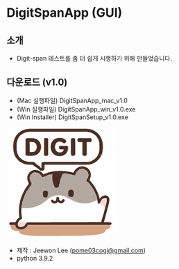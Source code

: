 # DigitSpanApp (GUI)

## 소개
- Digit-span 테스트를 좀 더 쉽게 시행하기 위해 만들었습니다.

## 다운로드 (v1.0)
- (Mac 실행파일) DigitSpanApp_mac_v1.0
- (Win 실행파일) DigitSpanApp_win_v1.0.exe
- (Win Installer) DigitSpanSetup_v1.0.exe

![앱 아이콘](icon_256x256.png)
- 제작 : Jeewon Lee (pome03cogi@gmail.com)
- python 3.9.2
